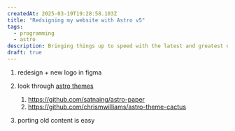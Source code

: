 ```yaml
---
createdAt: 2025-03-19T19:28:58.103Z
title: "Redsigning my website with Astro v5"
tags:
  - programming
  - astro
description: Bringing things up to speed with the latest and greatest of Astro.
draft: true
---
```


1. redesign + new logo in figma
1. look through [astro themes](https://astro.build/themes/)

   1. <https://github.com/satnaing/astro-paper>
   1. <https://github.com/chrismwilliams/astro-theme-cactus>

1. porting old content is easy
